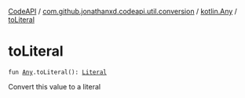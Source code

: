 [CodeAPI](../../index.md) / [com.github.jonathanxd.codeapi.util.conversion](../index.md) / [kotlin.Any](index.md) / [toLiteral](.)

# toLiteral

`fun `[`Any`](https://kotlinlang.org/api/latest/jvm/stdlib/kotlin/-any/index.html)`.toLiteral(): `[`Literal`](../../com.github.jonathanxd.codeapi.literal/-literal/index.md)

Convert this value to a literal

